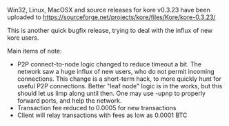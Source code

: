 Win32, Linux, MacOSX and source releases for kore v0.3.23 have been uploaded to
https://sourceforge.net/projects/kore/files/Kore/kore-0.3.23/

This is another quick bugfix release, trying to deal with the influx of new kore users.

Main items of note:

* P2P connect-to-node logic changed to reduce timeout a bit.  The network saw a huge influx of new users, who do not permit incoming connections.  This change is a short-term hack, to more quickly hunt for useful P2P connections.  Better "leaf node" logic is in the works, but this should let us limp along until then.  One may use -upnp to properly forward ports, and help the network.
* Transaction fee reduced to 0.0005 for new transactions
* Client will relay transactions with fees as low as 0.0001 BTC
